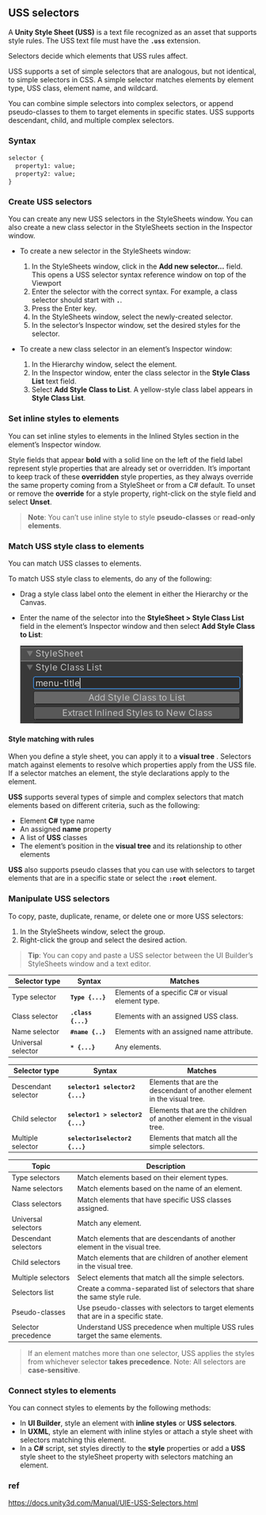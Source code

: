 ## USS selectors

A **Unity Style Sheet (USS)** is a text file recognized as an asset that supports style rules. The USS text file must have the **`.uss`** extension.

Selectors decide which elements that USS rules affect.

USS supports a set of simple selectors that are analogous, but not identical, to simple selectors in CSS. A simple selector matches elements by element type, USS class, element name, and wildcard.

You can combine simple selectors into complex selectors, or append pseudo-classes to them to target elements in specific states. USS supports descendant, child, and multiple complex selectors.

### Syntax
```
selector {
  property1: value;
  property2: value;
}
```

### Create USS selectors
You can create any new USS selectors in the StyleSheets window. You can also create a new class selector in the StyleSheets section in the Inspector window.

- To create a new selector in the StyleSheets window:
  1. In the StyleSheets window, click in the **Add new selector…** field. This opens a USS selector syntax reference window on top of the Viewport
  2. Enter the selector with the correct syntax. For example, a class selector should start with **`.`**.
  3. Press the Enter key.
  4. In the StyleSheets window, select the newly-created selector.
  5. In the selector’s Inspector window, set the desired styles for the selector.
  
- To create a new class selector in an element’s Inspector window:
  1. In the Hierarchy window, select the element.
  2. In the Inspector window, enter the class selector in the **Style Class List** text field.
  3. Select **Add Style Class to List**. A yellow-style class label appears in **Style Class List**.
  
### Set inline styles to elements
You can set inline styles to elements in the Inlined Styles section in the element’s Inspector window.
 
 
Style fields that appear **bold** with a solid line on the left of the field label represent style properties that are already set or overridden. It’s important to keep track of these **overridden** style properties, as they always override the same property coming from a StyleSheet or from a C# default. To unset or remove the **override** for a style property, right-click on the style field and select **Unset**.

> **Note**: You can’t use inline style to style **pseudo-classes** or **read-only elements**.


### Match USS style class to elements
You can match USS classes to elements.

To match USS style class to elements, do any of the following:

- Drag a style class label onto the element in either the Hierarchy or the Canvas.
- Enter the name of the selector into the **StyleSheet > Style Class List** field in the element’s Inspector window and then select **Add Style Class to List**:

  ![](./img/AddingStyleClassToList.png)

#### Style matching with rules
When you define a style sheet, you can apply it to a **visual tree**
. Selectors match against elements to resolve which properties apply from the USS file. If a selector matches an element, the style declarations apply to the element.

**USS** supports several types of simple and complex selectors that match elements based on different criteria, such as the following:

- Element **C#** type name
- An assigned **name** property
- A list of **USS** classes
- The element’s position in the **visual tree** and its relationship to other elements


**USS** also supports pseudo classes that you can use with selectors to target elements that are in a specific state or select the **`:root`** element.


### Manipulate USS selectors
To copy, paste, duplicate, rename, or delete one or more USS selectors:

1. In the StyleSheets window, select the group.
2. Right-click the group and select the desired action.

> **Tip**: You can copy and paste a USS selector between the UI Builder’s StyleSheets window and a text editor.

| Selector type | Syntax | Matches |
| --- | --- | --- |
| Type selector | **`Type {...}`** | Elements of a specific C# or visual element type. |
| Class selector | **`.class {...}`** | Elements with an assigned USS class. |
| Name selector | **`#name {..}`** | Elements with an assigned name attribute. |
| Universal selector | **`* {...}`** | Any elements. |

| Selector type | Syntax | Matches |
| --- | --- | --- |
| Descendant selector | **`selector1 selector2 {...}`** | Elements that are the descendant of another element in the visual tree. |
| Child selector | **`selector1 > selector2 {...}`** | Elements that are the children of another element in the visual tree. |
| Multiple selector | **`selector1selector2 {...}`** | Elements that match all the simple selectors. |

| Topic | Description |
| --- | --- |
| Type selectors | Match elements based on their element types. |
| Name selectors | Match elements based on the name of an element. |
| Class selectors | Match elements that have specific USS classes assigned. |
| Universal selectors | Match any element. |
| Descendant selectors | Match elements that are descendants of another element in the visual tree. |
| Child selectors | Match elements that are children of another element in the visual tree. |
| Multiple selectors | Select elements that match all the simple selectors. |
| Selectors list | Create a comma-separated list of selectors that share the same style rule. |
| Pseudo-classes | Use pseudo-classes with selectors to target elements that are in a specific state. |
| Selector precedence | Understand USS precedence when multiple USS rules target the same elements. |


> If an element matches more than one selector, USS applies the styles from whichever selector **takes precedence**. Note: All selectors are **case-sensitive**.

### Connect styles to elements
You can connect styles to elements by the following methods:

- In **UI Builder**, style an element with **inline styles** or **USS selectors**. 
- In **UXML**, style an element with inline styles or attach a style sheet with selectors matching this element. 
- In a **C#** script, set styles directly to the **style** properties or add a **USS** style sheet to the styleSheet property with selectors matching an element. 



### ref 

https://docs.unity3d.com/Manual/UIE-USS-Selectors.html

